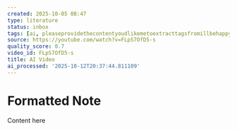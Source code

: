 ```yaml
---
created: 2025-10-05 08:47
type: literature
status: inbox
tags: [ai, pleaseprovidethecontentyoudlikemetoextracttagsfromillbehappytohelp, transformation]
source: https://youtube.com/watch?v=FLpS7OfD5-s
quality_score: 0.7
video_id: FLpS7OfD5-s
title: AI Video
ai_processed: '2025-10-12T20:37:44.811109'
---
```


# Formatted Note

Content here